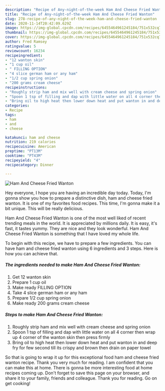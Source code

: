 ```yaml
---
description: "Recipe of Any-night-of-the-week Ham And Cheese Fried Wanton"
title: "Recipe of Any-night-of-the-week Ham And Cheese Fried Wanton"
slug: 278-recipe-of-any-night-of-the-week-ham-and-cheese-fried-wanton
date: 2020-11-14T20:42:09.629Z
image: https://img-global.cpcdn.com/recipes/6455464961245184/751x532cq70/ham-and-cheese-fried-wanton-recipe-main-photo.jpg
thumbnail: https://img-global.cpcdn.com/recipes/6455464961245184/751x532cq70/ham-and-cheese-fried-wanton-recipe-main-photo.jpg
cover: https://img-global.cpcdn.com/recipes/6455464961245184/751x532cq70/ham-and-cheese-fried-wanton-recipe-main-photo.jpg
author: Fred Ramsey
ratingvalue: 5
reviewcount: 16234
recipeingredient:
- "12 wanton skin"
- "1 cup oil"
- " FILLING OPTION"
- "4 slice german ham or any ham"
- "1/2 cup spring onion"
- "200 grams cream cheese"
recipeinstructions:
- "Roughly strip ham and mix well with cream cheese and spring onion"
- "Spoon 1 tsp of filling and dap with little water on all 4 corner then wrap up 4 corner of the wanton skin then press firmly"
- "Bring oil to high heat then lower down heat and put wanton in and deep fry for few second till its crispy and brown then drain on paper towel"
categories:
- Recipe
tags:
- ham
- and
- cheese

katakunci: ham and cheese 
nutrition: 219 calories
recipecuisine: American
preptime: "PT13M"
cooktime: "PT43M"
recipeyield: "4"
recipecategory: Dinner

---
```



![Ham And Cheese Fried Wanton](https://img-global.cpcdn.com/recipes/6455464961245184/751x532cq70/ham-and-cheese-fried-wanton-recipe-main-photo.jpg)

Hey everyone, I hope you are having an incredible day today. Today, I'm gonna show you how to prepare a distinctive dish, ham and cheese fried wanton. It is one of my favorites food recipes. This time, I'm gonna make it a bit unique. This will be really delicious.



Ham And Cheese Fried Wanton is one of the most well liked of recent trending meals in the world. It is appreciated by millions daily. It is easy, it's fast, it tastes yummy. They are nice and they look wonderful. Ham And Cheese Fried Wanton is something that I have loved my whole life.


To begin with this recipe, we have to prepare a few ingredients. You can have ham and cheese fried wanton using 6 ingredients and 3 steps. Here is how you can achieve that.

<!--inarticleads1-->

##### The ingredients needed to make Ham And Cheese Fried Wanton:

1. Get 12 wanton skin
1. Prepare 1 cup oil
1. Make ready  FILLING OPTION
1. Take 4 slice german ham or any ham
1. Prepare 1/2 cup spring onion
1. Make ready 200 grams cream cheese




<!--inarticleads2-->

##### Steps to make Ham And Cheese Fried Wanton:

1. Roughly strip ham and mix well with cream cheese and spring onion
1. Spoon 1 tsp of filling and dap with little water on all 4 corner then wrap up 4 corner of the wanton skin then press firmly
1. Bring oil to high heat then lower down heat and put wanton in and deep fry for few second till its crispy and brown then drain on paper towel




So that is going to wrap it up for this exceptional food ham and cheese fried wanton recipe. Thank you very much for reading. I am confident that you can make this at home. There is gonna be more interesting food at home recipes coming up. Don't forget to save this page on your browser, and share it to your family, friends and colleague. Thank you for reading. Go on get cooking!
